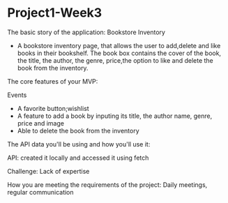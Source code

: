 # Project1-Week3


The basic story of the application: Bookstore Inventory  

- A bookstore inventory page, that allows the user to add,delete and like books in their bookshelf. The book box contains the cover of the book, the title, the author, the genre, price,the option to like and delete the book from the inventory.  


The core features of your MVP:

Events 
- A favorite button;wishlist
- A feature to add a book by inputing its title, the author name, genre, price and image
- Able to delete the book from the inventory 


The API data you'll be using and how you'll use it:

API: created it locally and accessed it using fetch


Challenge: Lack of expertise


How you are meeting the requirements of the project: Daily meetings, regular communication
